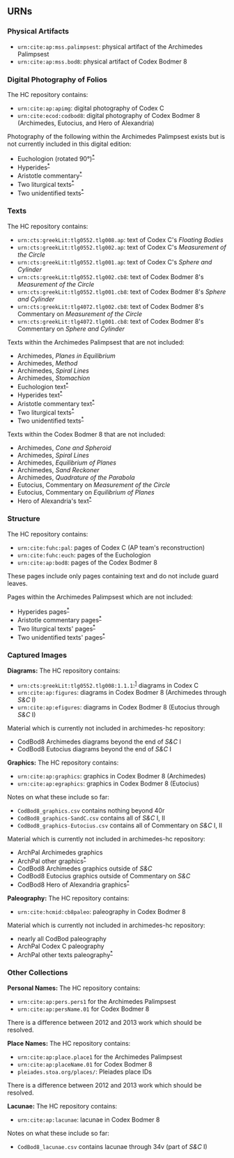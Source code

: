 ## URNs

[*]: # "Non-Archimedes material is listed for completeness's sake, but is not planned as part of this digital edition."

### Physical Artifacts

- `urn:cite:ap:mss.palimpsest`: physical artifact of the Archimedes Palimpsest
- `urn:cite:ap:mss.bod8`: physical artifact of Codex Bodmer 8

### Digital Photography of Folios

The HC repository contains:

- `urn:cite:ap:apimg`: digital photography of Codex C
- `urn:cite:ecod:codbod8`: digital photography of Codex Bodmer 8 (Archimedes, Eutocius, and Hero of Alexandria)

Photography of the following within the Archimedes Palimpsest exists but is not currently included in this digital edition:

- Euchologion (rotated 90°)<sup>[*]</sup>
- Hyperides<sup>[*]</sup>
- Aristotle commentary<sup>[*]</sup>
- Two liturgical texts<sup>[*]</sup>
- Two unidentified texts<sup>[*]</sup>

### Texts

The HC repository contains:

- `urn:cts:greekLit:tlg0552.tlg008.ap`: text of Codex C's *Floating Bodies*
- `urn:cts:greekLit:tlg0552.tlg002.ap`: text of Codex C's *Measurement of the Circle*
- `urn:cts:greekLit:tlg0552.tlg001.ap`: text of Codex C's *Sphere and Cylinder*
- `urn:cts:greekLit:tlg0552.tlg002.cb8`: text of Codex Bodmer 8's *Measurement of the Circle*
- `urn:cts:greekLit:tlg0552.tlg001.cb8`: text of Codex Bodmer 8's *Sphere and Cylinder*
- `urn:cts:greekLit:tlg4072.tlg002.cb8`: text of Codex Bodmer 8's Commentary on *Measurement of the Circle*
- `urn:cts:greekLit:tlg4072.tlg001.cb8`: text of Codex Bodmer 8's Commentary on *Sphere and Cylinder*

Texts within the Archimedes Palimpsest that are not included:

- Archimedes, *Planes in Equilibrium*
- Archimedes, *Method*
- Archimedes, *Spiral Lines*
- Archimedes, *Stomachion*
- Euchologion text<sup>[*]</sup>
- Hyperides text<sup>[*]</sup>
- Aristotle commentary text<sup>[*]</sup>
- Two liturgical texts<sup>[*]</sup>
- Two unidentified texts<sup>[*]</sup>

Texts within the Codex Bodmer 8 that are not included:

- Archimedes, *Cone and Spheroid*
- Archimedes, *Spiral Lines*
- Archimedes, *Equilibrium of Planes*
- Archimedes, *Sand Reckoner*
- Archimedes, *Quadrature of the Parabola*
- Eutocius, Commentary on *Measurement of the Circle*
- Eutocius, Commentary on *Equilibrium of Planes*
- Hero of Alexandria's text<sup>[*]</sup>

### Structure

The HC repository contains:

- `urn:cite:fuhc:pal`: pages of Codex C (AP team's reconstruction)
- `urn:cite:fuhc:euch`: pages of the Euchologion
- `urn:cite:ap:bod8`: pages of the Codex Bodmer 8

These pages include only pages containing text and do not include guard leaves.

Pages within the Archimedes Palimpsest which are not included:

- Hyperides pages<sup>[*]</sup>
- Aristotle commentary pages<sup>[*]</sup>
- Two liturgical texts' pages<sup>[*]</sup>
- Two unidentified texts' pages<sup>[*]</sup>

### Captured Images

**Diagrams:** The HC repository contains:

- `urn:cts:greekLit:tlg0552.tlg008:1.1.1`:<sup>[1]</sup> diagrams in Codex C
- `urn:cite:ap:figures`: diagrams in Codex Bodmer 8 (Archimedes through *S&C* I)
-  `urn:cite:ap:efigures`: diagrams in Codex Bodmer 8 (Eutocius through *S&C* I)

Material which is currently not included in archimedes-hc repository:

- CodBod8 Archimedes diagrams beyond the end of *S&C* I
- CodBod8 Eutocius diagrams beyond the end of *S&C* I

**Graphics:** The HC repository contains:

- `urn:cite:ap:graphics`: graphics in Codex Bodmer 8 (Archimedes)
- `urn:cite:ap:egraphics`: graphics in Codex Bodmer 8 (Eutocius)

Notes on what these include so far:

- `CodBod8_graphics.csv` contains nothing beyond 40r
- `CodBod8_graphics-SandC.csv` contains all of *S&C* I, II
- `CodBod8_graphics-Eutocius.csv` contains all of Commentary on *S&C* I, II

Material which is currently not included in archimedes-hc repository:

- ArchPal Archimedes graphics
- ArchPal other graphics<sup>[*]</sup>
- CodBod8 Archimedes graphics outside of *S&C*
- CodBod8 Eutocius graphics outside of Commentary on *S&C*
- CodBod8 Hero of Alexandria graphics<sup>[*]</sup>


**Paleography:** The HC repository contains:

- `urn:cite:hcmid:cb8paleo`: paleography in Codex Bodmer 8

Material which is currently not included in archimedes-hc repository:

- nearly all CodBod paleography
- ArchPal Codex C paleography
- ArchPal other texts paleography<sup>[*]</sup>

### Other Collections

**Personal Names:** The HC repository contains:

- `urn:cite:ap:pers.pers1` for the Archimedes Palimpsest
- `urn:cite:ap:persName.01` for Codex Bodmer 8

There is a difference between 2012 and 2013 work which should be resolved.

**Place Names:** The HC repository contains:

- `urn:cite:ap:place.place1` for the Archimedes Palimpsest
- `urn:cite:ap:placeName.01` for Codex Bodmer 8
- `pleiades.stoa.org/places/`: Pleiades place IDs

There is a difference between 2012 and 2013 work which should be resolved.

**Lacunae:** The HC repository contains:

- `urn:cite:ap:lacunae`: lacunae in Codex Bodmer 8

Notes on what these include so far:

- `CodBod8_lacunae.csv` contains lacunae through 34v (part of *S&C* I)















[1]: # "Example of diagram 1 of Floating Bodies"